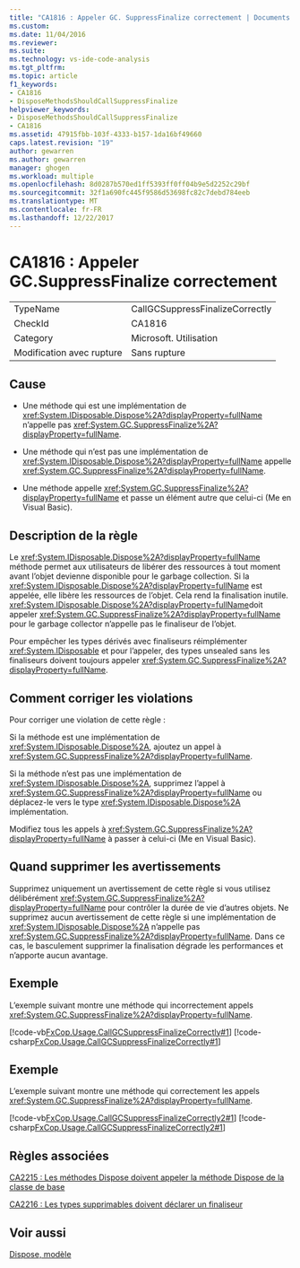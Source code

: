 ```yaml
---
title: "CA1816 : Appeler GC. SuppressFinalize correctement | Documents Microsoft"
ms.custom: 
ms.date: 11/04/2016
ms.reviewer: 
ms.suite: 
ms.technology: vs-ide-code-analysis
ms.tgt_pltfrm: 
ms.topic: article
f1_keywords:
- CA1816
- DisposeMethodsShouldCallSuppressFinalize
helpviewer_keywords:
- DisposeMethodsShouldCallSuppressFinalize
- CA1816
ms.assetid: 47915fbb-103f-4333-b157-1da16bf49660
caps.latest.revision: "19"
author: gewarren
ms.author: gewarren
manager: ghogen
ms.workload: multiple
ms.openlocfilehash: 8d0287b570ed1ff5393ff0ff04b9e5d2252c29bf
ms.sourcegitcommit: 32f1a690fc445f9586d53698fc82c7debd784eeb
ms.translationtype: MT
ms.contentlocale: fr-FR
ms.lasthandoff: 12/22/2017
---
```

# <a name="ca1816-call-gcsuppressfinalize-correctly"></a>CA1816 : Appeler GC.SuppressFinalize correctement
|||  
|-|-|  
|TypeName|CallGCSuppressFinalizeCorrectly|  
|CheckId|CA1816|  
|Category|Microsoft. Utilisation|  
|Modification avec rupture|Sans rupture|  
  
## <a name="cause"></a>Cause  
  
-   Une méthode qui est une implémentation de <xref:System.IDisposable.Dispose%2A?displayProperty=fullName> n’appelle pas <xref:System.GC.SuppressFinalize%2A?displayProperty=fullName>.  
  
-   Une méthode qui n’est pas une implémentation de <xref:System.IDisposable.Dispose%2A?displayProperty=fullName> appelle <xref:System.GC.SuppressFinalize%2A?displayProperty=fullName>.  
  
-   Une méthode appelle <xref:System.GC.SuppressFinalize%2A?displayProperty=fullName> et passe un élément autre que celui-ci (Me en Visual Basic).  
  
## <a name="rule-description"></a>Description de la règle  
 Le <xref:System.IDisposable.Dispose%2A?displayProperty=fullName> méthode permet aux utilisateurs de libérer des ressources à tout moment avant l’objet devienne disponible pour le garbage collection. Si la <xref:System.IDisposable.Dispose%2A?displayProperty=fullName> est appelée, elle libère les ressources de l’objet. Cela rend la finalisation inutile. <xref:System.IDisposable.Dispose%2A?displayProperty=fullName>doit appeler <xref:System.GC.SuppressFinalize%2A?displayProperty=fullName> pour le garbage collector n’appelle pas le finaliseur de l’objet.  
  
 Pour empêcher les types dérivés avec finaliseurs réimplémenter <xref:System.IDisposable> et pour l’appeler, des types unsealed sans les finaliseurs doivent toujours appeler <xref:System.GC.SuppressFinalize%2A?displayProperty=fullName>.  
  
## <a name="how-to-fix-violations"></a>Comment corriger les violations  
 Pour corriger une violation de cette règle :  
  
 Si la méthode est une implémentation de <xref:System.IDisposable.Dispose%2A>, ajoutez un appel à <xref:System.GC.SuppressFinalize%2A?displayProperty=fullName>.  
  
 Si la méthode n’est pas une implémentation de <xref:System.IDisposable.Dispose%2A>, supprimez l’appel à <xref:System.GC.SuppressFinalize%2A?displayProperty=fullName> ou déplacez-le vers le type <xref:System.IDisposable.Dispose%2A> implémentation.  
  
 Modifiez tous les appels à <xref:System.GC.SuppressFinalize%2A?displayProperty=fullName> à passer à celui-ci (Me en Visual Basic).  
  
## <a name="when-to-suppress-warnings"></a>Quand supprimer les avertissements  
 Supprimez uniquement un avertissement de cette règle si vous utilisez délibérément <xref:System.GC.SuppressFinalize%2A?displayProperty=fullName> pour contrôler la durée de vie d’autres objets. Ne supprimez aucun avertissement de cette règle si une implémentation de <xref:System.IDisposable.Dispose%2A> n’appelle pas <xref:System.GC.SuppressFinalize%2A?displayProperty=fullName>. Dans ce cas, le basculement supprimer la finalisation dégrade les performances et n’apporte aucun avantage.  
  
## <a name="example"></a>Exemple  
 L’exemple suivant montre une méthode qui incorrectement appels <xref:System.GC.SuppressFinalize%2A?displayProperty=fullName>.  
  
 [!code-vb[FxCop.Usage.CallGCSuppressFinalizeCorrectly#1](../code-quality/codesnippet/VisualBasic/ca1816-call-gc-suppressfinalize-correctly_1.vb)]
 [!code-csharp[FxCop.Usage.CallGCSuppressFinalizeCorrectly#1](../code-quality/codesnippet/CSharp/ca1816-call-gc-suppressfinalize-correctly_1.cs)]  
  
## <a name="example"></a>Exemple  
 L’exemple suivant montre une méthode qui correctement les appels <xref:System.GC.SuppressFinalize%2A?displayProperty=fullName>.  
  
 [!code-vb[FxCop.Usage.CallGCSuppressFinalizeCorrectly2#1](../code-quality/codesnippet/VisualBasic/ca1816-call-gc-suppressfinalize-correctly_2.vb)]
 [!code-csharp[FxCop.Usage.CallGCSuppressFinalizeCorrectly2#1](../code-quality/codesnippet/CSharp/ca1816-call-gc-suppressfinalize-correctly_2.cs)]  
  
## <a name="related-rules"></a>Règles associées  
 [CA2215 : Les méthodes Dispose doivent appeler la méthode Dispose de la classe de base](../code-quality/ca2215-dispose-methods-should-call-base-class-dispose.md)  
  
 [CA2216 : Les types supprimables doivent déclarer un finaliseur](../code-quality/ca2216-disposable-types-should-declare-finalizer.md)  
  
## <a name="see-also"></a>Voir aussi  
 [Dispose, modèle](/dotnet/standard/design-guidelines/dispose-pattern)
